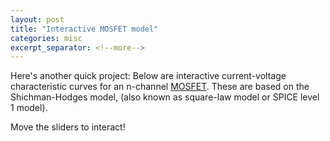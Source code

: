 ```yaml
---
layout: post
title: "Interactive MOSFET model"
categories: misc
excerpt_separator: <!--more-->
---
```


Here's another quick project: Below are interactive current-voltage characteristic curves for an n-channel [MOSFET](https://en.wikipedia.org/wiki/MOSFET).
These are based on the Shichman-Hodges model, (also known as square-law model or SPICE level 1 model).

Move the sliders to interact!

<head>
    <style>
    #chartContainer2 {
        // width: 40%; /* Adjust the width to 66% */
        margin: 20px auto; /* Center the chart container */
        width: 49%;
        min-width: 300px;
        display: inline-block;
        // text-align:center;
    }

    .slider-container2 {
      margin-top: 20px;
      text-align: center; /* Center align the slider div */
    }

    .slider-label2 {
      display: inline-block;
      width: 220px;
      text-align: right; /* Right-align the slider labels */
    }

    .slider-value {
      display: inline-block;
      width: 150px;
      text-align: left; /* Left-align the slider values */
    }

    </style>
</head>
<body>
    <div id="chartContainer2">
        <canvas id="mosfetCanvas" width="200" height="200"></canvas>
    </div>
    <div id="chartContainer2">
        <canvas id="mosfetCanvas2" width="200" height="200"></canvas>
    </div>

    <div class="slider-container2">
        <label class="slider-label2">Gate-Source Voltage \(\nu_{GS}\) (V):</label>
        <input type="range" id="gateSourceVoltageSlider" min="0" max="2" step="0.05" value="1" class="slider">
        <span id="gateSourceVoltageValue" class="slider-value">1</span>
    </div>
    <div class="slider-container2">
        <label class="slider-label2">Threshold Voltage \(V_{t}\) (V):</label>
        <input type="range" id="thresholdVoltageSlider" min="0.3" max="1" step="0.05" value="0.5" class="slider">
        <span id="thresholdVoltageValue" class="slider-value">0.5</span>
    </div>
    <div class="slider-container2">
        <label class="slider-label2">eff. Channel Length \(L_\mathrm{eff}\) (nm):</label>
        <input type="range" id="channelLengthSlider" min="100" max="5000" step="10" value="180" class="slider">
        <span id="channelLengthValue" class="slider-value">180</span>
    </div>
    <div class="slider-container2">
        <label class="slider-label2">eff. Channel Width \(W_\mathrm{eff}\) (nm):</label>
        <input type="range" id="channelWidthSlider" min="100" max="15000" step="10" value="220" class="slider">
        <span id="channelWidthValue" class="slider-value">220</span>
    </div>
    <div class="slider-container2">
        <label class="slider-label2">Oxide Thickness \(t_\mathrm{ox}\) (nm):</label>
        <input type="range" id="oxideThicknessSlider" min="1" max="100" step="0.1" value="4.1" class="slider">
        <span id="oxideThicknessValue" class="slider-value">4.1</span>
    </div>
    <div class="slider-container2">
        <label class="slider-label2">Mobility \(\mu\) (cm²/Vs):</label>
        <input type="range" id="mobilitySlider" min="100" max="1000" step="10" value="290" class="slider">
        <span id="mobilityValue" class="slider-value">290</span>
    </div>
    <div class="slider-container2">
        <label class="slider-label2">Channel-Length modulation coeff. \(\lambda\) (1/V):</label>
        <input type="range" id="channelLengthModulationSlider" min="0.00" max="0.2" step="0.01" value="0.11" class="slider">
        <span id="channelLengthModulationValue" class="slider-value">0.11</span>
    </div>


    <script src="https://cdn.jsdelivr.net/npm/chart.js@3.5.1"></script>
    <script src="https://cdn.jsdelivr.net/npm/chartjs-plugin-zoom@1.1.1"></script>
    <script src="https://polyfill.io/v3/polyfill.min.js?features=es6"></script>
    <script id="MathJax-script" async
            src="https://cdn.jsdelivr.net/npm/mathjax@3/es5/tex-mml-chtml.js">
    </script>

    <script>
        // Simulation parameters
        var numPoints = 100;

        // MOSFET parameters
        var gateSourceVoltage = 1; // Gate-Source voltage (V)
        var thresholdVoltage = 0.5; // Threshold voltage (V)
        var channelLength = 180; // Channel length (μm)
        var channelWidth = 220; // Channel width (μm)
        var oxideThickness = 4.1; // Oxide thickness (μm)
        var mobility = 290; // Mobility (cm²/Vs)
        var channelLengthModulation = 0.11; // Channel-Length Modulation Coefficient (1/V)

        // Constants
        var permittivity = 3.45 * 1e-11 // F/m


        // Calculate the saturation region line
        function calculateSaturationRegion(drainSourceVoltage) {
            // var drainSourceVoltageTerm = drainSourceVoltage - thresholdVoltage;
            var effectiveChannelLength = channelLength * 1e-9; // Convert channel length from μm to m
            var effectiveChannelWidth = channelWidth * 1e-9; // Convert channel width from μm to m
            var effectiveOxideThickness = oxideThickness * 1e-9;

            var oxideCapacitanceTerm = permittivity / effectiveOxideThickness; // Convert oxide capacitance from F/m² to F/m²
            var overdriveVoltage = gateSourceVoltage - thresholdVoltage;
            var transconductance = mobility * oxideCapacitanceTerm *
                effectiveChannelWidth / effectiveChannelLength

            var drainCurrent = 0;
            if (gateSourceVoltage > thresholdVoltage){
              var drainCurrent = 0.5 * transconductance * Math.pow(drainSourceVoltage, 2)
              }
            return drainCurrent;
        }

        // Calculate drain current vs drain-source voltage
        function calculateDrainCurrent(drainSourceVoltage) {
            // var drainSourceVoltageTerm = drainSourceVoltage - thresholdVoltage;
            var effectiveChannelLength = channelLength * 1e-9; // Convert channel length from μm to m
            var effectiveChannelWidth = channelWidth * 1e-9; // Convert channel width from μm to m
            var effectiveOxideThickness = oxideThickness * 1e-9;

            var oxideCapacitanceTerm = permittivity / effectiveOxideThickness; // Convert oxide capacitance from F/m² to F/m²
            var overdriveVoltage = gateSourceVoltage - thresholdVoltage;
            var transconductance = mobility * oxideCapacitanceTerm *
                effectiveChannelWidth / effectiveChannelLength

            var drainCurrent = 0;
            if (gateSourceVoltage > thresholdVoltage){
              if (drainSourceVoltage < overdriveVoltage) {
                var drainCurrent = transconductance *
                    (
                      overdriveVoltage * drainSourceVoltage -
                      0.5 * Math.pow(drainSourceVoltage, 2)
                    )
                    ;
              } else {
                var drainCurrent = 0.5 * transconductance *
                    Math.pow(overdriveVoltage, 2) * (1 + channelLengthModulation * (drainSourceVoltage - overdriveVoltage))
              }
            }
            return drainCurrent;
        }

        // Calculate drain current vs gate-source voltage
        function calculateDrainCurrent2(xgateSourceVoltage) {
            var gateSourceVoltageTerm = xgateSourceVoltage - thresholdVoltage;
            var effectiveChannelLength = channelLength * 1e-9; // Convert channel length from μm to m
            var effectiveChannelWidth = channelWidth * 1e-9; // Convert channel width from μm to m
            var effectiveOxideThickness = oxideThickness * 1e-9;

            var oxideCapacitanceTerm = permittivity / effectiveOxideThickness; // Convert oxide capacitance from F/m² to F/m²


            var drainCurrent = 0;
            if (gateSourceVoltageTerm >= 0) {
              var drainCurrent = 0.5 * mobility * oxideCapacitanceTerm *
                  effectiveChannelWidth / effectiveChannelLength *
                  gateSourceVoltageTerm * gateSourceVoltageTerm;
            }
            return drainCurrent;
        }



        // Render MOSFET IV curve
        function renderMosfetIVCurve() {
            var canvas = document.getElementById("mosfetCanvas");

            // Generate voltage data
            var voltages = [];
            for (var i = 0; i <= numPoints; i++) {
                var voltage = i / numPoints * 2;
                voltages.push(voltage);
            }

            // Generate current data
            var currents = voltages.map(calculateDrainCurrent);
            var saturationCurrents = voltages.map(calculateSaturationRegion);

            // Get the chart instance
            var chart = window.mosfetChart;

            // Update the chart data
            chart.data.labels = voltages;
            chart.data.datasets[0].data = currents;
            chart.data.datasets[1].data = saturationCurrents;

            // Update the chart
            chart.update();
        }

        function renderMosfetIVCurve2() {
            var canvas = document.getElementById("mosfetCanvas2");

            // Generate voltage data
            var voltages = [];
            for (var i = 0; i <= numPoints; i++) {
                var voltage = i / numPoints * 2;
                voltages.push(voltage);
            }

            var voltagepoint = [gateSourceVoltage]

            // Generate current data
            var currents = voltages.map(calculateDrainCurrent2);
            var currentpoint = voltagepoint.map(calculateDrainCurrent2);

            // Get the chart instance
            var chart = window.mosfetChart2;

            // Update the chart data
            chart.data.labels = voltages;
            chart.data.datasets[1].data = currents;
            chart.data.datasets[0].data = [{x: voltagepoint, y: currentpoint}]

            // Update the chart
            chart.update();
        }

        // Update threshold voltage value and channel dimensions
        function updateThresholdVoltageValue() {
            var gateSourceVoltageSlider = document.getElementById("gateSourceVoltageSlider");
            var gateSourceVoltageValue = document.getElementById("gateSourceVoltageValue");
            gateSourceVoltage = parseFloat(gateSourceVoltageSlider.value);
            gateSourceVoltageValue.textContent = gateSourceVoltage;

            var thresholdVoltageSlider = document.getElementById("thresholdVoltageSlider");
            var thresholdVoltageValue = document.getElementById("thresholdVoltageValue");
            thresholdVoltage = parseFloat(thresholdVoltageSlider.value);
            thresholdVoltageValue.textContent = thresholdVoltage;

            var channelLengthSlider = document.getElementById("channelLengthSlider");
            var channelLengthValue = document.getElementById("channelLengthValue");
            channelLength = parseFloat(channelLengthSlider.value);
            channelLengthValue.textContent = channelLength;

            var channelWidthSlider = document.getElementById("channelWidthSlider");
            var channelWidthValue = document.getElementById("channelWidthValue");
            channelWidth = parseFloat(channelWidthSlider.value);
            channelWidthValue.textContent = channelWidth;

            var oxideThicknessSlider = document.getElementById("oxideThicknessSlider");
            var oxideThicknessValue = document.getElementById("oxideThicknessValue");
            oxideThickness = parseFloat(oxideThicknessSlider.value);
            oxideThicknessValue.textContent = oxideThickness;

            var mobilitySlider = document.getElementById("mobilitySlider");
            var mobilityValue = document.getElementById("mobilityValue");
            mobility = parseFloat(mobilitySlider.value);
            mobilityValue.textContent = mobility;

            var channelLengthModulationSlider = document.getElementById("channelLengthModulationSlider");
            var channelLengthModulationValue = document.getElementById("channelLengthModulationValue");
            channelLengthModulation = parseFloat(channelLengthModulationSlider.value);
            channelLengthModulationValue.textContent = channelLengthModulation;

            // Update the chart
            renderMosfetIVCurve();
            renderMosfetIVCurve2();
        }

        // Add event listeners to sliders
        var gateSourceVoltageSlider = document.getElementById("gateSourceVoltageSlider");
        gateSourceVoltageSlider.addEventListener("input", updateThresholdVoltageValue);

        var thresholdVoltageSlider = document.getElementById("thresholdVoltageSlider");
        thresholdVoltageSlider.addEventListener("input", updateThresholdVoltageValue);

        var channelLengthSlider = document.getElementById("channelLengthSlider");
        channelLengthSlider.addEventListener("input", updateThresholdVoltageValue);

        var channelWidthSlider = document.getElementById("channelWidthSlider");
        channelWidthSlider.addEventListener("input", updateThresholdVoltageValue);

        var oxideThicknessSlider = document.getElementById("oxideThicknessSlider");
        oxideThicknessSlider.addEventListener("input", updateThresholdVoltageValue);

        var mobilitySlider = document.getElementById("mobilitySlider");
        mobilitySlider.addEventListener("input", updateThresholdVoltageValue);

        var channelLengthModulationSlider = document.getElementById("channelLengthModulationSlider");
        channelLengthModulationSlider.addEventListener("input", updateThresholdVoltageValue);

        // Initialize the chart
        var canvas = document.getElementById("mosfetCanvas");
        var ctx = canvas.getContext("2d");
        window.mosfetChart = new Chart(ctx, {
          type: "line",
          data: {
              labels: [], // Empty labels initially
              datasets: [{
                  label: "Drain Current",
                  data: [], // Empty data initially
                  borderColor: "blue",
                  borderWidth: 2,
                  fill: false,
                  pointStyle: "circle", // Set point style to line
                  pointRadius: 0, // Set point radius to 0
                  pointHoverRadius: 15,
              },
              {
                  label: "Saturation Region",
                  data: [], // Empty data initially
                  borderColor: 'rgba(200, 200, 200, 0.5)',
                  backgroundColor: 'rgba(200, 200, 200, 0.2)',
                  borderDash: [5, 5],
                  borderWidth: 1,
                  fill: true,
                  pointStyle: "circle", // Set point style to line
                  pointRadius: 0, // Set point radius to 0
                  pointHoverRadius: 15,
              },
            ]
          },
          options: {
              animation: {
                duration: 250,
                easing: "easeOutQuint",
              },
              scales: {
                  x: {
                      type: "linear",
                      title: {
                          display: true,
                          text: 'Drain-Source Voltage (V)',
                          font: {
                            size: 14
                          }
                      },
                      max: 2, // Set maximum value for y-axis
                      min: 0 // Set minimum value for y-axis
                  },
                  y: {
                      type: "linear",
                      ticks: {
                          callback: function(value, index, values) {
                            return value;
                          },
                      },
                      title: {
                          display: true,
                          text: "Drain Current (A)",
                          rotation: 0,
                          position: "left",
                          font: {
                            size: 14
                          }
                      },
                      max: 1, // Set maximum value for y-axis
                      min: 0 // Set minimum value for y-axis
                  }
              },
              plugins: {
                legend: {
                  display: false // Set display to false to hide the legend
                },
                title: {
                  display: true,
                  text: 'Drain Current vs Drain-Source Voltage',
                  font: {
                    size: 16,
                    family: 'Arial',
                    weight: 'bold'
                  },
                  padding: {
                    top: 10,
                    bottom: 20
                  }
                },
                legend: {
                  display: false
                }
              }
          }
      });

      // Initialize chart 2
      var canvas = document.getElementById("mosfetCanvas2");
      var ctx = canvas.getContext("2d");
      window.mosfetChart2 = new Chart(ctx, {
        type: "line",
        data: {
            labels: [], // Empty labels initially
            datasets: [
              {
                label: "Current at selected Gate Voltage",
                data: [], // Empty data initially
                borderColor: "blue",
                borderWidth: 2,
                fill: true,
                pointStyle: "circle", // Set point style to line
                pointRadius: 3, // Set point radius to 0
                pointHoverRadius: 15,
            },
            {
                label: "Drain Current",
                data: [], // Empty data initially
                borderColor: "red",
                borderWidth: 2,
                fill: false,
                pointStyle: "circle", // Set point style to line
                pointRadius: 0, // Set point radius to 0
                // pointHoverRadius: 15,
                // hover: {mode: null},
                // tooltip: {enabled: false},
            }
          ]
        },
        options: {
            animation: {
              duration: 250,
              easing: "easeOutQuint",
            },
            scales: {
                x: {
                    type: "linear",
                    title: {
                        display: true,
                        text: 'Gate-Source Voltage (V)',
                        font: {
                          size: 14
                        }
                    },
                    max: 2, // Set maximum value for y-axis
                    min: 0 // Set minimum value for y-axis
                },
                y: {
                    type: "linear",
                    ticks: {
                        callback: function(value, index, values) {
                          return value;
                        },
                    },
                    title: {
                        display: true,
                        text: "Drain Current (A)",
                        rotation: 0,
                        position: "left",
                        font: {
                          size: 14
                        }
                    },
                    max: 1, // Set maximum value for y-axis
                    min: 0 // Set minimum value for y-axis
                }
            },
            plugins: {
              legend: {
                display: false // Set display to false to hide the legend
              },
              title: {
                display: true,
                text: 'Drain Current at Saturation',
                font: {
                  size: 16,
                  family: 'Arial',
                  weight: 'bold'
                },
                padding: {
                  top: 10,
                  bottom: 20
                }
              },
              legend: {
                display: false
              }
            }
        }
    });

        // Render the MOSFET IV curve initially
        renderMosfetIVCurve();
        renderMosfetIVCurve2();

    </script>
</body>
<br>

<!--more-->

<p>
The calculations follow those in Chapter 5 of Sedra and Smith, <i>Microelectronic Circuits</i> (2020).
For the drain current (\(i_D\)) vs drain-source voltage (\(\nu_{DS}\)) curve of the first figure, we use:

\[ i_D = \,\begin{cases}
  \,\mu \,C_\mathrm{ox} \frac{W_\mathrm{eff}}{L_\mathrm{eff}} \left[ (\nu_{GS} - V_t)\,\nu_{DS} - \frac{1}{2}\nu_{DS}^2 \right] &\mbox{for }\quad \nu_{DS} < \nu_{GS} - V_t \\[13pt]
  \,\frac{1}{2} \mu \,C_\mathrm{ox} \frac{W_\mathrm{eff}}{L_\mathrm{eff}} (\nu_{GS} - V_t)^2 \,[1 + \lambda (\nu_{DS} - \nu_{GS} + V_t)] &\mbox{for }\quad \nu_{DS} \geq \nu_{GS} - V_t
  \end{cases}
  \]
with the oxide capacitance \(C_\mathrm{ox} = \frac {\epsilon_\mathrm{ox}}{t_\mathrm{ox}} \) and the permittivity of silicon dioxide \( \epsilon_\mathrm{ox} \).
The default parameters on the sliders above are those listed in Sedra and Smith for a standard 180nm CMOS process. The grey-shaded area in figure 1 marks the saturation region.
This calculation doesn't include the body effect, so we assume zero bias between source and substrate body.

</p>

<p>
Consequently, to compute the drain current \(i_{D}\) at saturation (\(\nu_{DS} = \nu_{GS} - V_t\)) in the second figure we use
\[ i_{D} = \frac{1}{2} \mu \,C_\mathrm{ox} \frac{W_\mathrm{eff}}{L_\mathrm{eff}} (\nu_{GS} - V_t)^2 \,. \]
</p>
<p>
The blue marker in figure 2 marks the gate-source voltage \(\nu_{GS}\) chosen on the slider.
</p>

Feel free to email me if you have any feedback on this!
